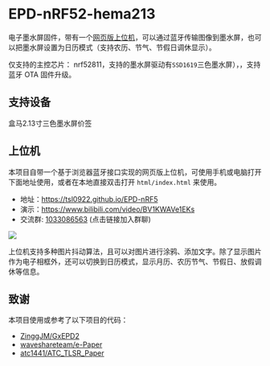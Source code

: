 # EPD-nRF52-hema213

电子墨水屏固件，带有一个[网页版上位机](https://tsl0922.github.io/EPD-nRF5/)，可以通过蓝牙传输图像到墨水屏，也可以把墨水屏设置为日历模式（支持农历、节气、节假日调休显示）。

仅支持的主控芯片： nrf52811，支持的墨水屏驱动有`SSD1619`三色墨水屏），，支持蓝牙 OTA 固件升级。

## 支持设备

盒马2.13寸三色墨水屏价签

## 上位机

本项目自带一个基于浏览器蓝牙接口实现的网页版上位机，可使用手机或电脑打开下面地址使用，或者在本地直接双击打开 `html/index.html` 来使用。

- 地址：https://tsl0922.github.io/EPD-nRF5
- 演示：https://www.bilibili.com/video/BV1KWAVe1EKs
- 交流群: [1033086563](https://qm.qq.com/q/SckzhfDxuu) (点击链接加入群聊)

![](docs/images/0.jpg)

上位机支持多种图片抖动算法，且可以对图片进行涂鸦、添加文字。除了显示图片作为电子相框外，还可以切换到日历模式，显示月历、农历节气、节假日、放假调休等信息。

## 致谢

本项目使用或参考了以下项目的代码：

- [ZinggJM/GxEPD2](https://github.com/ZinggJM/GxEPD2)
- [waveshareteam/e-Paper](https://github.com/waveshareteam/e-Paper)
- [atc1441/ATC_TLSR_Paper](https://github.com/atc1441/ATC_TLSR_Paper)
